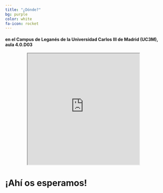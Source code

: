 ```yaml
---
title: "¿Dónde?"
bg: purple
color: white
fa-icon: rocket
---
```


#### en el Campus de Leganés de la Universidad Carlos III de Madrid (UC3M), aula 4.0.D03

<div style="text-align: center;">
<iframe
  width="360"
  height="360"
  src="https://www.google.com/maps/embed/v1/place?key= AIzaSyDMqjt-xzLOgk-LwScP-UwzlevX6gwPPug
    &q=Campus+Uc3m+Leganes" allowfullscreen>
</iframe>
</div>

# ¡Ahí os esperamos!



